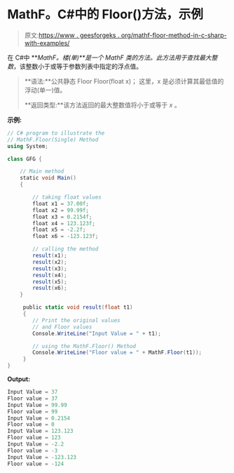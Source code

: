 # MathF。C#中的 Floor()方法，示例

> 原文:[https://www . geesforgeks . org/mathf-floor-method-in-c-sharp-with-examples/](https://www.geeksforgeeks.org/mathf-floor-method-in-c-sharp-with-examples/)

在 C#中 ***MathF。*楼(单)**是一个 MathF 类的方法。此方法用于查找*最大整数*，该整数小于或等于参数列表中指定的浮点值。

> **语法:**公共静态 Floor Floor(float x)；
> 这里，x 是必须计算其最低值的浮动(单一)值。
> 
> **返回类型:**该方法返回的最大整数值将小于或等于 *x* 。

**示例:**

```cs
// C# program to illustrate the
// MathF.Floor(Single) Method
using System;

class GFG {

    // Main method
    static void Main()
    {

        // taking float values
        float x1 = 37.00f;
        float x2 = 99.99f;
        float x3 = 0.2154f; 
        float x4 = 123.123f; 
        float x5 = -2.2f; 
        float x6 = -123.123f; 

        // calling the method
        result(x1);
        result(x2);
        result(x3);
        result(x4);
        result(x5);
        result(x6);
    }

     public static void result(float t1)
     {
        // Print the original values
        // and Floor values
        Console.WriteLine("Input Value = " + t1);

        // using the MathF.Floor() Method
        Console.WriteLine("Floor value = " + MathF.Floor(t1));
     }
}
```

**Output:**

```cs
Input Value = 37
Floor value = 37
Input Value = 99.99
Floor value = 99
Input Value = 0.2154
Floor value = 0
Input Value = 123.123
Floor value = 123
Input Value = -2.2
Floor value = -3
Input Value = -123.123
Floor value = -124

```